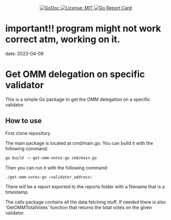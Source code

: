 <!-- [alt text](https://www.eyeonicon.xyz/media/logos/logo_256.png "Eye On Icon") -->

<p align="center">

  <a href="https://godoc.org/github.com/eyeonicon/get-omm-votes-go">
    <img src="https://godoc.org/github.com/eyeonicon/get-omm-votes-go?status.svg" alt="GoDoc">
  </a>

  <a href="./LICENSE">
    <img src="https://img.shields.io/badge/License-MIT-blue.svg" alt="License: MIT">
  </a>

  <!-- make one for go ref stuff -->
  <a href="https://goreportcard.com/report/github.com/eyeonicon/get-omm-votes-go">
    <img src="https://goreportcard.com/badge/github.com/eyeonicon/get-omm-votes-go" alt="Go Report Card">
  </a>


</p>

# important!! program might not work correct atm, working on it.
date: 2023-04-08

# Get OMM delegation on specific validator

This is a simple Go package to get the OMM delegation on a specific validator.

## How to use

First clone repository. 

The main package is located at cmd/main.go. You can build it with the following command:

```bash
go build -o get-omm-votes-go cmd/main.go
```

Then you can run it with the following command:

```bash
./get-omm-votes-go <validator_address>
```

There will be a report exported to the reports folder with a filename that is a timestamp.

The calls package contains all the data fetching stuff. If needed there is also 'GetOMMTotalVotes' function that returns the total votes on the given validator.


